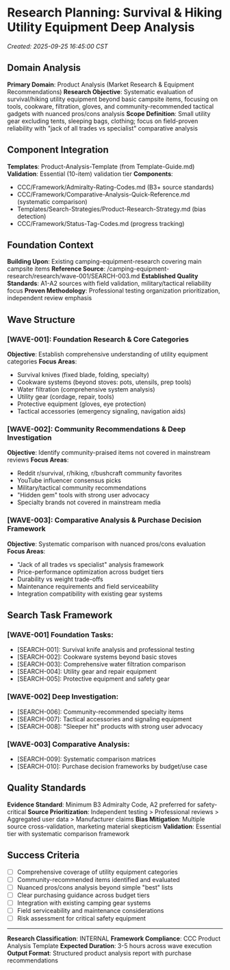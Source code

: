 # Research Planning: Survival & Hiking Utility Equipment Deep Analysis
*Created: 2025-09-25 16:45:00 CST*

## Domain Analysis
**Primary Domain**: Product Analysis (Market Research & Equipment Recommendations)
**Research Objective**: Systematic evaluation of survival/hiking utility equipment beyond basic campsite items, focusing on tools, cookware, filtration, gloves, and community-recommended tactical gadgets with nuanced pros/cons analysis
**Scope Definition**: Small utility gear excluding tents, sleeping bags, clothing; focus on field-proven reliability with "jack of all trades vs specialist" comparative analysis

## Component Integration
**Templates**: Product-Analysis-Template (from Template-Guide.md)
**Validation**: Essential (10-item) validation tier
**Components**:
- CCC/Framework/Admiralty-Rating-Codes.md (B3+ source standards)
- CCC/Framework/Comparative-Analysis-Quick-Reference.md (systematic comparison)
- Templates/Search-Strategies/Product-Research-Strategy.md (bias detection)
- CCC/Framework/Status-Tag-Codes.md (progress tracking)

## Foundation Context
**Building Upon**: Existing camping-equipment-research covering main campsite items
**Reference Source**: /camping-equipment-research/research/wave-001/SEARCH-003.md
**Established Quality Standards**: A1-A2 sources with field validation, military/tactical reliability focus
**Proven Methodology**: Professional testing organization prioritization, independent review emphasis

## Wave Structure
### [WAVE-001]: Foundation Research & Core Categories
**Objective**: Establish comprehensive understanding of utility equipment categories
**Focus Areas**:
- Survival knives (fixed blade, folding, specialty)
- Cookware systems (beyond stoves: pots, utensils, prep tools)
- Water filtration (comprehensive system analysis)
- Utility gear (cordage, repair, tools)
- Protective equipment (gloves, eye protection)
- Tactical accessories (emergency signaling, navigation aids)

### [WAVE-002]: Community Recommendations & Deep Investigation
**Objective**: Identify community-praised items not covered in mainstream reviews
**Focus Areas**:
- Reddit r/survival, r/hiking, r/bushcraft community favorites
- YouTube influencer consensus picks
- Military/tactical community recommendations
- "Hidden gem" tools with strong user advocacy
- Specialty brands not covered in mainstream media

### [WAVE-003]: Comparative Analysis & Purchase Decision Framework
**Objective**: Systematic comparison with nuanced pros/cons evaluation
**Focus Areas**:
- "Jack of all trades vs specialist" analysis framework
- Price-performance optimization across budget tiers
- Durability vs weight trade-offs
- Maintenance requirements and field serviceability
- Integration compatibility with existing gear systems

## Search Task Framework
### [WAVE-001] Foundation Tasks:
- [SEARCH-001]: Survival knife analysis and professional testing
- [SEARCH-002]: Cookware systems beyond basic stoves
- [SEARCH-003]: Comprehensive water filtration comparison
- [SEARCH-004]: Utility gear and repair equipment
- [SEARCH-005]: Protective equipment and safety gear

### [WAVE-002] Deep Investigation:
- [SEARCH-006]: Community-recommended specialty items
- [SEARCH-007]: Tactical accessories and signaling equipment
- [SEARCH-008]: "Sleeper hit" products with strong user advocacy

### [WAVE-003] Comparative Analysis:
- [SEARCH-009]: Systematic comparison matrices
- [SEARCH-010]: Purchase decision frameworks by budget/use case

## Quality Standards
**Evidence Standard**: Minimum B3 Admiralty Code, A2 preferred for safety-critical
**Source Prioritization**: Independent testing > Professional reviews > Aggregated user data > Manufacturer claims
**Bias Mitigation**: Multiple source cross-validation, marketing material skepticism
**Validation**: Essential tier with systematic comparison framework

## Success Criteria
- [ ] Comprehensive coverage of utility equipment categories
- [ ] Community-recommended items identified and evaluated
- [ ] Nuanced pros/cons analysis beyond simple "best" lists
- [ ] Clear purchasing guidance across budget tiers
- [ ] Integration with existing camping gear systems
- [ ] Field serviceability and maintenance considerations
- [ ] Risk assessment for critical safety equipment

---

**Research Classification**: INTERNAL
**Framework Compliance**: CCC Product Analysis Template
**Expected Duration**: 3-5 hours across wave execution
**Output Format**: Structured product analysis report with purchase recommendations